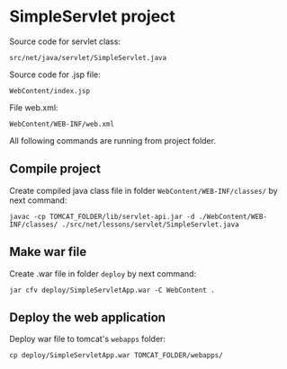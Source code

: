 # SimpleServlet project

Source code for servlet class:
```
src/net/java/servlet/SimpleServlet.java
```

Source code for .jsp file:
```
WebContent/index.jsp
```

File web.xml:
```
WebContent/WEB-INF/web.xml
```

All following commands are running from project folder.

## Compile project

Create compiled java class file in folder ```WebContent/WEB-INF/classes/``` by next command:
```
javac -cp TOMCAT_FOLDER/lib/servlet-api.jar -d ./WebContent/WEB-INF/classes/ ./src/net/lessons/servlet/SimpleServlet.java
```

## Make war file

Create .war file in folder ```deploy``` by next command:
```
jar cfv deploy/SimpleServletApp.war -C WebContent .
```

## Deploy the web application
Deploy war file to tomcat's ```webapps``` folder:
```
cp deploy/SimpleServletApp.war TOMCAT_FOLDER/webapps/
```
